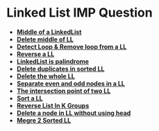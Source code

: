 # Linked List IMP Question 

- [**Middle of a LinkedList**](MiddleofLL.md)
- [**Delete middle of LL**]()
- [**Detect Loop & Remove loop from a LL**](DetectandRemove.md)
- [**Reverse a LL**](ReverseLLSoln.md)
- [**LinkedList is palindrome**]()
- [**Delete duplicates in sorted LL**](RemoveDuplicateFromLL.md)
- [**Delete the whole LL**]()
- [**Separate even and odd nodes in a LL**]()
- [**The intersection point of two LL**]()
- [**Sort a LL**](Sort0s1sand2s.md)
- [**Reverse List In K Groups**](LLReverseKGroups.md)
- [**Delete a node in LL without using head**](DeleteNodeNoHead.md)
- [**Megre 2 Sorted LL**](Merge2SortedLL.md)